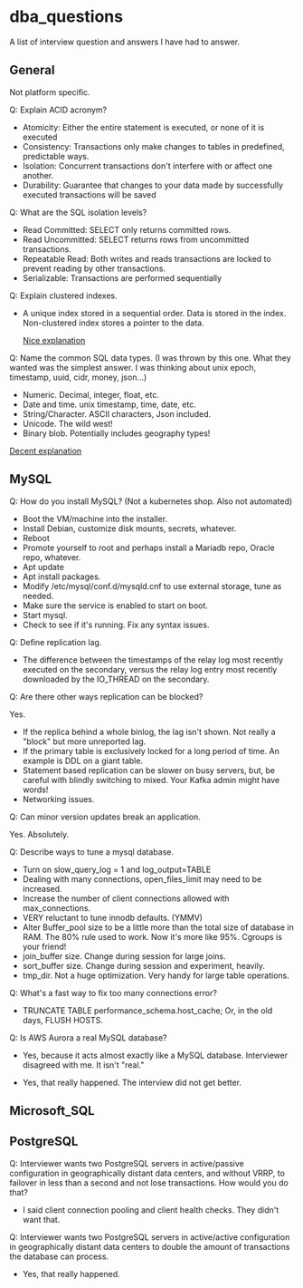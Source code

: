 # dba_questions
A list of interview question and answers I have had to answer.

## General 
Not platform specific.

Q: Explain ACID acronym?

   - Atomicity: Either the entire statement is executed, or none of it is executed
   - Consistency: Transactions only make changes to tables in predefined, predictable ways. 
   - Isolation:  Concurrent transactions don't interfere with or affect one another. 
   - Durability: Guarantee that changes to your data made by successfully executed transactions will be saved
     
Q: What are the SQL isolation levels?

- Read Committed: SELECT only returns committed rows.
- Read Uncommitted: SELECT returns rows from uncommitted transactions.
- Repeatable Read: Both writes and reads transactions are locked to prevent reading by other transactions.
- Serializable: Transactions are performed sequentially
     
Q: Explain clustered indexes.

- A unique index stored in a sequential order.  Data is stored in the index.  
    Non-clustered index stores a pointer to the data.
    
   [Nice explanation](https://www.geeksforgeeks.org/difference-between-clustered-and-non-clustered-index/)
   
Q: Name the common SQL data types.  (I was thrown by this one. What they wanted was the simplest answer. I was thinking about unix epoch, timestamp, uuid, cidr, money, json...)

- Numeric. Decimal, integer, float, etc.
- Date and time. unix timestamp, time, date, etc.
- String/Character.  ASCII characters, Json included.
- Unicode. The wild west!
- Binary blob. Potentially includes geography types!
     
[Decent explanation](https://www.digitalocean.com/community/tutorials/sql-data-types)

## MySQL
Q: How do you install MySQL? (Not a kubernetes shop.  Also not automated)

- Boot the VM/machine into the installer.
- Install Debian, customize disk mounts, secrets, whatever.
- Reboot
- Promote yourself to root and perhaps install a Mariadb repo, Oracle repo, whatever.
- Apt update
- Apt install packages.
- Modify /etc/mysql/conf.d/mysqld.cnf to use external storage, tune as needed.
- Make sure the service is enabled to start on boot.
- Start mysql.
- Check to see if it's running.  Fix any syntax issues.

Q: Define replication lag.

- The difference between the timestamps of the relay log most recently executed on the secondary, versus the relay log entry most recently downloaded by the IO_THREAD on the secondary.

Q: Are there other ways replication can be blocked?

Yes.  

- If the replica behind a whole binlog, the lag isn't shown. Not really a "block" but more unreported lag.
- If the primary table is exclusively locked for a long period of time.  An example is DDL on a giant table.
- Statement based replication can be slower on busy servers, but, be careful with blindly switching to mixed. Your Kafka admin might have words!
- Networking issues.

Q: Can minor version updates break an application.

Yes. Absolutely.

Q: Describe ways to tune a mysql database.

- Turn on slow_query_log = 1 and log_output=TABLE
- Dealing with many connections, open_files_limit may need to be increased.
- Increase the number of client connections allowed with max_connections.
- VERY reluctant to tune innodb defaults. (YMMV)
- Alter Buffer_pool size to be a little more than the total size of database in RAM.  The 80% rule used to work.  Now it's more like 95%. Cgroups is your friend!
- join_buffer size. Change during session for large joins.
- sort_buffer size. Change during session and experiment, heavily.
- tmp_dir. Not a huge optimization. Very handy for large table operations.

Q: What's a fast way to fix too many connections error?

- TRUNCATE TABLE performance_schema.host_cache; Or, in the old days, FLUSH HOSTS.


Q: Is AWS Aurora a real MySQL database?

- Yes, because it acts almost exactly like a MySQL database.  Interviewer disagreed with me.  It isn't "real."  

- Yes, that really happened.  The interview did not get better.



## Microsoft_SQL


## PostgreSQL
Q: Interviewer wants two PostgreSQL servers in active/passive configuration in geographically distant data centers, and without VRRP, to failover in less than a second and not lose transactions.  How would you do that?

- I said client connection pooling and client health checks.  They didn't want that. 

Q: Interviewer wants two PostgreSQL servers in active/active configuration in geographically distant data centers to double the amount of transactions the database can process.

- Yes, that really happened.

